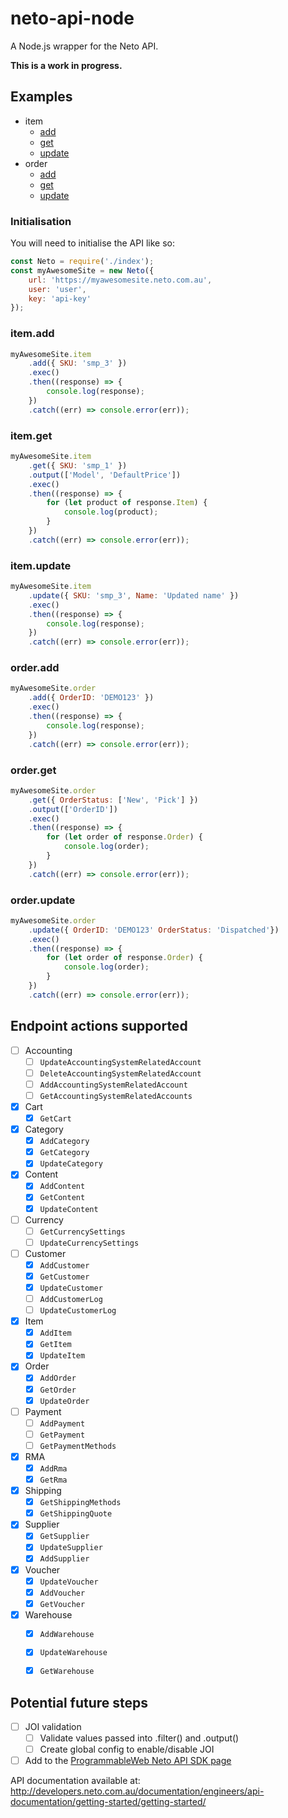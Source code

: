 # neto-api-node
A Node.js wrapper for the Neto API.

**This is a work in progress.**

## Examples
- item
    - [add](#itemadd)
    - [get](#itemget)
    - [update](#itemupdate)
- order
    - [add](#orderadd)
    - [get](#orderget)
    - [update](#orderupdate)
    
### Initialisation
You will need to initialise the API like so:
```javascript
const Neto = require('./index');
const myAwesomeSite = new Neto({
    url: 'https://myawesomesite.neto.com.au',
    user: 'user',
    key: 'api-key'
});
```
### item.add
```javascript
myAwesomeSite.item
    .add({ SKU: 'smp_3' })
    .exec()
    .then((response) => {
        console.log(response);
    })
    .catch((err) => console.error(err));
```
### item.get
```javascript
myAwesomeSite.item
    .get({ SKU: 'smp_1' })
    .output(['Model', 'DefaultPrice'])
    .exec()
    .then((response) => {
        for (let product of response.Item) {
            console.log(product);
        }
    })
    .catch((err) => console.error(err));
```
### item.update
```javascript
myAwesomeSite.item
    .update({ SKU: 'smp_3', Name: 'Updated name' })
    .exec()
    .then((response) => {
        console.log(response);
    })
    .catch((err) => console.error(err));
```
### order.add
```javascript
myAwesomeSite.order
    .add({ OrderID: 'DEMO123' })
    .exec()
    .then((response) => {
        console.log(response);
    })
    .catch((err) => console.error(err));
```
### order.get
```javascript
myAwesomeSite.order
    .get({ OrderStatus: ['New', 'Pick'] })
    .output(['OrderID'])
    .exec()
    .then((response) => {
        for (let order of response.Order) {
            console.log(order);
        }
    })
    .catch((err) => console.error(err));
```
### order.update
```javascript
myAwesomeSite.order
    .update({ OrderID: 'DEMO123' OrderStatus: 'Dispatched'})
    .exec()
    .then((response) => {
        for (let order of response.Order) {
            console.log(order);
        }
    })
    .catch((err) => console.error(err));
```


## Endpoint actions supported
- [ ] Accounting
    - [ ] `UpdateAccountingSystemRelatedAccount`
    - [ ] `DeleteAccountingSystemRelatedAccount`
    - [ ] `AddAccountingSystemRelatedAccount`
    - [ ] `GetAccountingSystemRelatedAccounts`
- [x] Cart
    - [x] `GetCart`
- [x] Category
    - [x] `AddCategory`
    - [x] `GetCategory`
    - [x] `UpdateCategory`
- [x] Content
    - [x] `AddContent`
    - [x] `GetContent`
    - [x] `UpdateContent`
- [ ] Currency
    - [ ] `GetCurrencySettings`
    - [ ] `UpdateCurrencySettings`
- [ ] Customer
    - [x] `AddCustomer`
    - [x] `GetCustomer`
    - [x] `UpdateCustomer`
    - [ ] `AddCustomerLog`
    - [ ] `UpdateCustomerLog`
- [x] Item
    - [x] `AddItem`
    - [x] `GetItem`
    - [x] `UpdateItem`
- [x] Order
    - [x] `AddOrder`
    - [x] `GetOrder`
    - [x] `UpdateOrder`
- [ ] Payment
    - [ ] `AddPayment`
    - [ ] `GetPayment`
    - [ ] `GetPaymentMethods`
- [x] RMA
    - [x] `AddRma`
    - [x] `GetRma`
- [x] Shipping
    - [x] `GetShippingMethods`
    - [x] `GetShippingQuote`
- [x] Supplier
    - [x] `GetSupplier`
    - [x] `UpdateSupplier`
    - [x] `AddSupplier`
- [x] Voucher
    - [x] `UpdateVoucher`
    - [x] `AddVoucher`
    - [x] `GetVoucher`
- [x] Warehouse
    - [x] `AddWarehouse`
    - [x] `UpdateWarehouse`
    - [x] `GetWarehouse`


## Potential future steps
- [ ] JOI validation
    - [ ] Validate values passed into .filter() and .output()
    - [ ] Create global config to enable/disable JOI
- [ ] Add to the [ProgrammableWeb Neto API SDK page](https://www.programmableweb.com/api/neto/sdks)

API documentation available at:
http://developers.neto.com.au/documentation/engineers/api-documentation/getting-started/getting-started/
